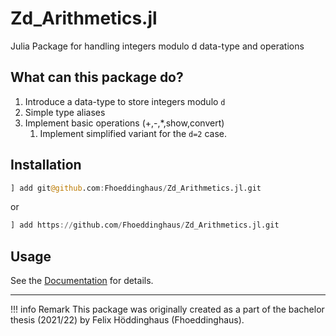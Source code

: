 # Zd_Arithmetics.jl
 Julia Package for handling integers modulo d data-type and operations

## What can this package do?
1. Introduce a data-type to store integers modulo `d`
2. Simple type aliases
3. Implement basic operations (+,-,*,show,convert)
   1. Implement simplified variant for the `d=2` case.

## Installation
```julia
] add git@github.com:Fhoeddinghaus/Zd_Arithmetics.jl.git
```

or 
```julia
] add https://github.com/Fhoeddinghaus/Zd_Arithmetics.jl.git
```

## Usage
See the [Documentation](https://fhoeddinghaus.github.io/Zd_Arithmetics.jl/) for details.


___
!!! info Remark
    This package was originally created as a part of the bachelor thesis (2021/22) by Felix Höddinghaus (Fhoeddinghaus).